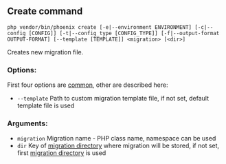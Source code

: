 ## Create command
`php vendor/bin/phoenix create [-e|--environment ENVIRONMENT] [-c|--config [CONFIG]] [-t|--config_type [CONFIG_TYPE]] [-f|--output-format OUTPUT-FORMAT] [--template [TEMPLATE]] <migration> [<dir>]`

Creates new migration file.

### Options:
First four options are [common](commands.md), other are described here:
- `--template` Path to custom migration template file, if not set, default template file is used

### Arguments:
- `migration` Migration name - PHP class name, namespace can be used
- `dir` Key of [migration directory](migration_directories.md) where migration will be stored, if not set, first [migration directory](migration_directories.md) is used
